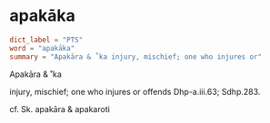 # apakāka

``` toml
dict_label = "PTS"
word = "apakāka"
summary = "Apakāra & ˚ka injury, mischief; one who injures or"
```

Apakāra & ˚ka

injury, mischief; one who injures or offends Dhp\-a.iii.63; Sdhp.283.

cf. Sk. apakāra & apakaroti


